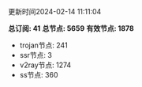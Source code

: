 更新时间2024-02-14 11:11:04

**总订阅: 41**
**总节点: 5659**
**有效节点: 1878**
- trojan节点: 241
- ssr节点: 3
- v2ray节点: 1274
- ss节点: 360
